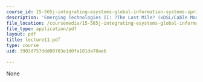 ```yaml
---
course_id: 15-565j-integrating-esystems-global-information-systems-spring-2002
description: 'Emerging Technologies II: ?The Last Mile? (xDSL/Cable Modems)'
file_location: /coursemedia/15-565j-integrating-esystems-global-information-systems-spring-2002/3903d757ddd00703e1d0fa181da78ae6_lecture11.pdf
file_type: application/pdf
layout: pdf
title: lecture11.pdf
type: course
uid: 3903d757ddd00703e1d0fa181da78ae6

---
```

None